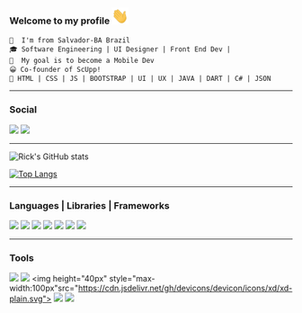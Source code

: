 


### Welcome to my profile <img src="https://raw.githubusercontent.com/parth-27/parth-27/master/Hi.gif" width="30px" style="max-width:100%;"> 




````
📍  I'm from Salvador-BA Brazil 
🎓 Software Engineering | UI Designer | Front End Dev |
📱  My goal is to become a Mobile Dev 
😀 Co-founder of ScUpp!
💾 HTML | CSS | JS | BOOTSTRAP | UI | UX | JAVA | DART | C# | JSON
````
<hr>

### Social

<a href="https://www.linkedin.com/in/ricardo-oliveira-373b231b2/"><img height="60px" src="https://cdn.jsdelivr.net/gh/devicons/devicon/icons/linkedin/linkedin-original.svg"></a>
<a href="https://www.behance.net/ricardo5"><img height="60px" src="https://cdn.jsdelivr.net/gh/devicons/devicon/icons/behance/behance-original.svg"></a>


<hr>

![Rick's GitHub stats](https://github-readme-stats.vercel.app/api?username=ricardoliveiraof2m&show_icons=true) 

[![Top Langs](https://github-readme-stats.vercel.app/api/top-langs/?username=ricardoliveiraof2m&layout=compact/)](https://github.com/ricardoliveiraof2m/github-readme-stats)

<hr>

### Languages | Libraries | Frameworks

<a><img height="40px" style="max-width:100px" src="https://cdn.jsdelivr.net/gh/devicons/devicon/icons/html5/html5-original.svg"></a>
<a><img height="40px" style="max-width:100px" src="https://cdn.jsdelivr.net/gh/devicons/devicon/icons/css3/css3-original.svg"></a>
<a><img height="40px" style="max-width:100px" src="https://cdn.jsdelivr.net/gh/devicons/devicon/icons/javascript/javascript-original.svg"></a>
<a><img height="40px" style="max-width:100px" src="https://cdn.jsdelivr.net/gh/devicons/devicon/icons/bootstrap/bootstrap-original.svg"></a>
<a><img height="40px" style="max-width:100px" src="https://cdn.jsdelivr.net/gh/devicons/devicon/icons/java/java-original.svg"></a>
<a><img height="40px" style="max-width:100px" src="https://cdn.jsdelivr.net/gh/devicons/devicon/icons/dart/dart-original.svg"></a>
<a><img height="40px" style="max-width:100px" src="https://cdn.jsdelivr.net/gh/devicons/devicon/icons/csharp/csharp-original.svg"></a>

<hr>

### Tools

<a><img height="40px" style="max-width:100px" src="https://cdn.jsdelivr.net/gh/devicons/devicon/icons/photoshop/photoshop-plain.svg"></a>
<a><img height="40px" style="max-width:100px" src="https://cdn.jsdelivr.net/gh/devicons/devicon/icons/illustrator/illustrator-plain.svg"></a>
<a><img height="40px"  style="max-width:100px"src="https://cdn.jsdelivr.net/gh/devicons/devicon/icons/xd/xd-plain.svg"></a>
<a><img height="40px" style="max-width:100px" src="https://cdn.jsdelivr.net/gh/devicons/devicon/icons/figma/figma-original.svg"></a>
<a><img height="40px" style="max-width:100px" src="https://cdn.jsdelivr.net/gh/devicons/devicon/icons/git/git-original.svg"></a>

